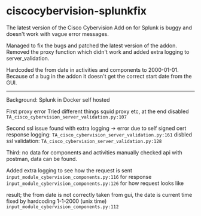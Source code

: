 # ciscocybervision-splunkfix

The latest version of the Cisco Cybervision Add on for Splunk is buggy and doesn't work with vague error messages.

Managed to fix the bugs and patched the latest version of the addon. Removed the proxy function which didn't work and added extra logging to server_validation.

Hardcoded the from date in activities and components to 2000-01-01. Because of a bug in the addon it doesn't get the correct start date from the GUI.

-----

Background: Splunk in Docker self hosted

First proxy error
Tried different things squid proxy etc, at the end disabled
```TA_cisco_cybervision_server_validation.py:107```

Second ssl issue
found with extra logging -> error due to self signed cert
response logging: ```TA_cisco_cybervision_server_validation.py:161```
disbled ssl validation: ```TA_cisco_cybervision_server_validation.py:128``` 

Third: no data for components and activities 
manually checked api with postman, data can be found.

Added extra logging to see how the request is sent
```input_module_cybervision_components.py:116``` for response
```input_module_cybervision_components.py:126``` for how request looks like

result; the from date is not correctly taken from gui, the date is current time
fixed by hardcoding 1-1-2000 (unix time)
```input_module_cybervision_components.py:112```

